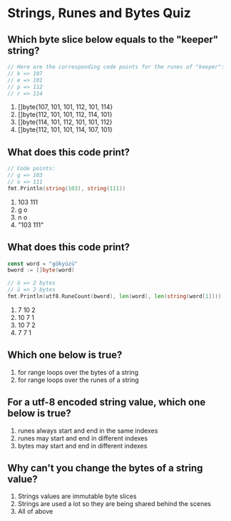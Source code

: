 # Strings, Runes and Bytes Quiz

## Which byte slice below equals to the "keeper" string?
```go
// Here are the corresponding code points for the runes of "keeper":
// k => 107
// e => 101
// p => 112
// r => 114
```
1. []byte{107, 101, 101, 112, 101, 114} 
2. []byte{112, 101, 101, 112, 114, 101}
3. []byte{114, 101, 112, 101, 101, 112}
4. []byte{112, 101, 101, 114, 107, 101}


## What does this code print?
```go
// Code points:
// g => 103
// o => 111
fmt.Println(string(103), string(111))
```
1. 103 111
2. g o 
3. n o
4. "103 111"


## What does this code print?
```go
const word = "gökyüzü"
bword := []byte(word)

// ö => 2 bytes
// ü => 2 bytes
fmt.Println(utf8.RuneCount(bword), len(word), len(string(word[1])))
```
1. 7 10 2 
2. 10 7 1
3. 10 7 2
4. 7 7 1


## Which one below is true?
1. for range loops over the bytes of a string
2. for range loops over the runes of a string 


## For a utf-8 encoded string value, which one below is true?
1. runes always start and end in the same indexes
2. runes may start and end in different indexes 
3. bytes may start and end in different indexes



## Why can't you change the bytes of a string value?
1. Strings values are immutable byte slices
2. Strings are used a lot so they are being shared behind the scenes
3. All of above 